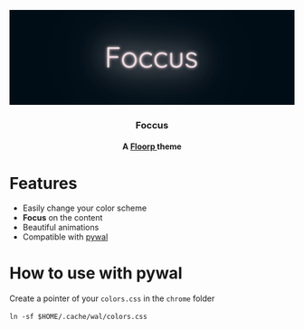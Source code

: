 ![Banner](.github/banner.png)
<h3 align="center"> Foccus </h3>
<h4 align="center"> A <a href="https://floorp.app/en/"> Floorp </a> theme </h4>

# Features
- Easily change your color scheme
- **Focus** on the content
- Beautiful animations
- Compatible with [pywal](https://github.com/dylanaraps/pywal)

# How to use with pywal
Create a pointer of your `colors.css` in the `chrome` folder

`ln -sf $HOME/.cache/wal/colors.css`
